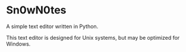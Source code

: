 # Sn0wN0tes
A simple text editor written in Python.

This text editor is designed for Unix systems, but may be optimized for Windows.
